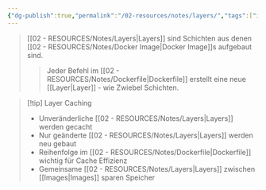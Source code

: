 ```yaml
---
{"dg-publish":true,"permalink":"/02-resources/notes/layers/","tags":["informatik/virtualisierung/docker/images","informatik/virtualisierung/docker/storage"],"noteIcon":"","updated":"2025-10-29T12:59:07.778+01:00"}
---
```



>[[02 - RESOURCES/Notes/Layers\|Layers]] sind Schichten aus denen [[02 - RESOURCES/Notes/Docker Image\|Docker Image]]s aufgebaut sind.
>>Jeder Befehl im [[02 - RESOURCES/Notes/Dockerfile\|Dockerfile]] erstellt eine neue [[Layer\|Layer]] - wie Zwiebel Schichten.

>[!tip] Layer Caching
>- Unveränderliche [[02 - RESOURCES/Notes/Layers\|Layers]] werden gecacht
>- Nur geänderte [[02 - RESOURCES/Notes/Layers\|Layers]] werden neu gebaut
>- Reihenfolge im [[02 - RESOURCES/Notes/Dockerfile\|Dockerfile]] wichtig für Cache Effizienz
>- Gemeinsame [[02 - RESOURCES/Notes/Layers\|Layers]] zwischen [[Images\|Images]] sparen Speicher